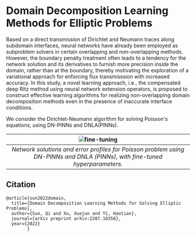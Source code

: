 # Domain Decomposition Learning Methods for Elliptic Problems
Based on a direct transmission of Dirichlet and Neumann traces along subdomain interfaces, neural networks have already been employed as subproblem solvers in certain overlapping and non-overlapping methods. However, the boundary penalty treatment often leads to a tendency for the network solution and its derivatives to furnish more precision inside the domain, rather than at the boundary, thereby motivating the exploration of a variational approach for enforcing flux transmisssion with increased accuracy. In this study, a novel learning approach, i.e., the compensated deep Ritz method using neural network extension operators, is proposed to construct effective learning algorithms for realizing non-overlapping domain decomposition methods even in the presence of inaccurate interface conditions. 



We consider the Dirichlet-Neumann algorithm for solving Poisson's equations, using DN-PINNs and DNLA(PINNs).


|![fine-tuning](https://github.com/AI4SC-TJU/DDLM/assets/93070782/1db6cefd-b7bf-460e-87c6-5ff0bd523bca)|
|:--------------------------------------------------------------:|
| *Network solutions and error profiles for Poisson problem using DN-PINNs and DNLA (PINNs), with fine-tuned hyperparameters.* |




## Citation

    @article{sun2022domain,
      title={Domain Decomposition Learning Methods for Solving Elliptic Problems},
      author={Sun, Qi and Xu, Xuejun and Yi, Haotian},
      journal={arXiv preprint arXiv:2207.10358},
      year={2022}
            }
